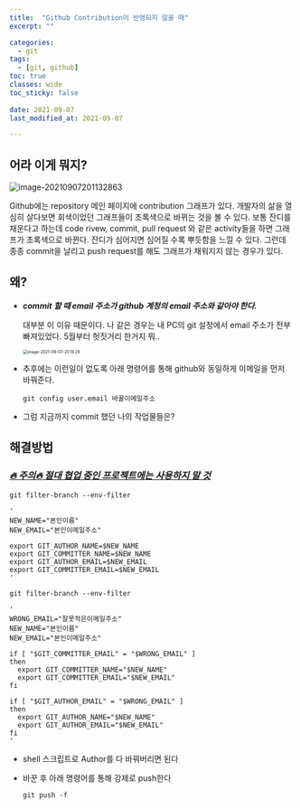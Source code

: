 ```yaml
---
title:  "Github Contribution이 반영되지 않을 때"
excerpt: ""

categories:
  - git
tags:
  - [git, github]
toc: true
classes: wide
toc_sticky: false
 
date: 2021-09-07
last_modified_at: 2021-09-07

---
```




## 어라 이게 뭐지?

![image-20210907201132863](/Users/jinull/hyeok7777/_posts/images/image-20210907201132863.png)

 Github에는 repository 메인 페이지에 contribution 그래프가 있다. 개발자의 삶을 열심히 살다보면 회색이었던 그래프들이 초록색으로 바뀌는 것을 볼 수 있다. 보통 잔디를 채운다고 하는데 code rivew, commit, pull request 와 같은 activity들을 하면 그래프가 초록색으로 바뀐다. 잔디가 심어지면 심어질 수록 뿌듯함을 느낄 수 있다. 그런데 종종 commit을 날리고 push request를 해도 그래프가 채워지지 않는 경우가 있다. 



## 왜?

- ***commit 할 때 email 주소가 github 계정의 email 주소와 같아야 한다.***

  대부분 이 이유 때문이다. 나 같은 경우는 내 PC의 git 설정에서 email 주소가 전부 빠져있었다. 5월부터 헛짓거리 한거지 뭐..

  <img src="/Users/jinull/hyeok7777/_posts/images/image-2021-09-07-20.18.29.png" alt="image-2021-09-07-20.18.29" style="zoom:50%;" align="center"/>



- 추후에는 이런일이 없도록 아래 명령어를 통해 github와 동일하게 이메일을 먼저 바꿔준다.

  ```null
  git config user.email 바꿀이메일주소
  ```

- 그럼 지금까지 commit 했던 나의 작업물들은? 

  

## 해결방법 ***<u>***

### ***🔥 주의🔥 절대 협업 중인 프로젝트에는 사용하지 말 것 </u>*** 

```shell
git filter-branch --env-filter 

' 
NEW_NAME="본인이름"
NEW_EMAIL="본인이메일주소"

export GIT_AUTHOR_NAME=$NEW_NAME
export GIT_COMMITTER_NAME=$NEW_NAME
export GIT_AUTHOR_EMAIL=$NEW_EMAIL
export GIT_COMMITTER_EMAIL=$NEW_EMAIL
'
```

```shell
git filter-branch --env-filter 

'
WRONG_EMAIL="잘못적은이메일주소"
NEW_NAME="본인이름"
NEW_EMAIL="본인이메일주소"

if [ "$GIT_COMMITTER_EMAIL" = "$WRONG_EMAIL" ]
then
  export GIT_COMMITTER_NAME="$NEW_NAME"
  export GIT_COMMITTER_EMAIL="$NEW_EMAIL"
fi

if [ "$GIT_AUTHOR_EMAIL" = "$WRONG_EMAIL" ]
then
  export GIT_AUTHOR_NAME="$NEW_NAME"
  export GIT_AUTHOR_EMAIL="$NEW_EMAIL"
fi
'
```

- shell 스크립트로 Author를 다 바꿔버리면 된다 

- 바꾼 후 아래 명령어를 통해 강제로 push한다

  ```
  git push -f
  ```

  

